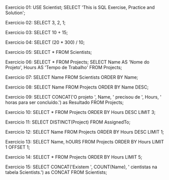 Exercicio 01:
USE Scientist;
SELECT 'This is SQL Exercise, Practice and Solution';


Exercicio 02:
SELECT 3, 2, 1;


Exercicio 03:
SELECT 10 + 15;


Exercicio 04:
SELECT (20 * 300) / 10;


Exercicio 05:
SELECT * FROM Scientists;


Exercicio 06:
SELECT * FROM Projects;
SELECT Name AS 'Nome do Projeto', Hours AS 'Tempo de Trabalho' FROM Projects;


Exercicio 07:
SELECT Name FROM Scientists
ORDER BY Name;


Exercicio 08:
SELECT Name FROM Projects
ORDER BY Name DESC;


Exercicio 09:
SELECT CONCAT('O projeto ', Name, ' precisou de ', Hours, ' horas para ser concluído.') as Resultado FROM Projects;


Exercicio 10:
SELECT * FROM Projects
ORDER BY Hours DESC
LIMIT 3;


Exercicio 11:
SELECT DISTINCT(Project) FROM AssignedTo;


Exercicio 12:
SELECT Name FROM Projects
ORDER BY Hours DESC
LIMIT 1;


Exercicio 13:
SELECT Name, hOURS FROM Projects
ORDER BY Hours
LIMIT 1
OFFSET 1;


Exercicio 14:
SELECT * FROM Projects
ORDER BY Hours
LIMIT 5;


Exercicio 15:
SELECT CONCAT('Existem ', COUNT(Name), ' cientistas na tabela Scientists.') as CONCAT FROM Scientists;
